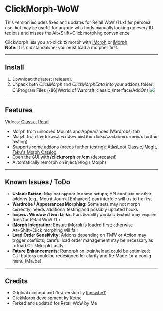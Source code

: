 # ClickMorph-WoW

This version includes fixes and updates for Retail WoW (11.x) for personal use, but may be useful for anyone who finds manually looking up every ID tedious and misses the Alt+Shift+Click morphing convenience.  

ClickMorph lets you alt-click to morph with [iMorph](https://www.ownedcore.com/forums/wow-classic/wow-classic-general/799754-wow-classic-morpher.html) or [jMorph](https://www.ownedcore.com/forums/world-of-warcraft/world-of-warcraft-bots-programs/795619-jmorph-tmorph-morpher-recreated.html).  
**Note:** It is _not_ standalone; you must load a morpher first.

---

## Install

1. Download the latest [release].  
2. Unpack both *ClickMorph* and *ClickMorphData* into your addons folder:  
C:\Program Files (x86)\World of Warcraft_classic_\Interface\AddOns
![](https://i.imgur.com/3clJHLW.png)

---

## Features

Videos: [Classic](https://streamable.com/m601s), [Retail](https://streamable.com/5rlll)  

* Morph from unlocked Mounts and Appearances (Wardrobe) tab  
* Morph from the Inspect window and item links/containers (needs further testing)  
* Supports some addons (needs further testing): [AtlasLoot Classic](https://www.curseforge.com/wow/addons/atlaslootclassic), [MogIt](https://www.curseforge.com/wow/addons/mogit), [Taku's Morph Catalog](https://www.curseforge.com/wow/addons/takus-morph-catalog)  
* Open the GUI with **/clickmorph** or **/cm** (deprecated)  
* Automatically remorph on inject/relog (iMorph)  

---

## Known Issues / ToDo

* **Unlock Button**: May not appear in some setups; API conflicts or other addons (e.g., Mount Journal Enhancer) can interfere will try to fix first
* **Wardrobe / Appearances Morphing**: Some sets may not morph correctly; needs additional testing and possibly updated hooks  
* **Inspect Window / Item Links**: Functionality partially tested; may require fixes for Retail WoW 11.x  
* **iMorph Integration**: Ensure iMorph is loaded first; otherwise Alt+Shift+Click morphing will fail  
* **Load Order Sensitivity**: Addons depending on TMW or Action may trigger conflicts; careful load order management may be necessary  as to load ClickMorph Lastly
* **Future Enhancements**: Remorph on login/reload could be optimized; GUI buttons could be redesigned for clarity and Re-Made for a config menu (Maybe)

---

## Credits

* Original concept and first version by [Icesythe7](https://www.ownedcore.com/forums/world-of-warcraft/world-of-warcraft-general/wow-ui-macros-talent-specs/785473-clickmog-addon-lucidmorph.html)  
* ClickMorph development by [Ketho](https://github.com/ketho-wow/ClickMorph)  
* Forked and updated for Retail WoW by Me
